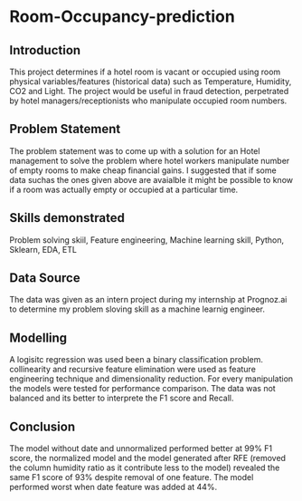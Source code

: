 # Room-Occupancy-prediction
## Introduction
This project determines if a hotel room is vacant or occupied using room physical variables/features (historical data) such as Temperature, Humidity, CO2 and Light. The project would be useful in fraud detection, perpetrated by hotel managers/receptionists who manipulate occupied room numbers. 
## Problem Statement
The problem statement was to come up with a solution for an Hotel management to solve the problem where hotel workers manipulate number of empty rooms to make cheap financial gains. I suggested that if some data suchas the ones given above are avaialble it might be possible to know if a room was actually empty or occupied at a particular time.
## Skills demonstrated
Problem solving skiil, Feature engineering, Machine learning skill, Python, Sklearn, EDA, ETL
## Data Source
The data was given as an intern project during my internship at Prognoz.ai to determine my problem sloving skill as a machine learnig engineer. 
## Modelling
A logisitc regression was used been a binary classification problem. collinearity and recursive feature elimination were used as feature engineering technique and dimensionality reduction. For every manipulation the models were tested for performance comparison. The data was not balanced and its better to interprete the F1 score and Recall.
## Conclusion
The model without date and unnormalized performed better at 99% F1 score, the normalized model and the model generated after RFE (removed the column humidity ratio as it contribute less to the model) revealed the same F1 score of 93% despite removal of one feature. The model performed worst when date feature was added at 44%.
